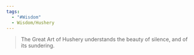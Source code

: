 ```yaml
---
tags:
  - "#Wisdom"
  - Wisdom/Hushery
---
```


> The Great Art of Hushery understands the beauty of silence, and of its sundering.

